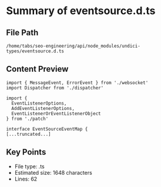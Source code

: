# Summary of eventsource.d.ts
  
## File Path
`/home/tabs/seo-engineering/api/node_modules/undici-types/eventsource.d.ts`

## Content Preview
```
import { MessageEvent, ErrorEvent } from './websocket'
import Dispatcher from './dispatcher'

import {
  EventListenerOptions,
  AddEventListenerOptions,
  EventListenerOrEventListenerObject
} from './patch'

interface EventSourceEventMap {
[...truncated...]
```

## Key Points
- File type: .ts
- Estimated size: 1648 characters
- Lines: 62
